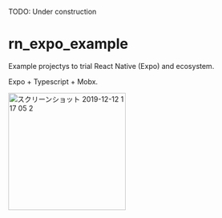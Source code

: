 TODO: Under construction

# rn_expo_example
Example projectys to trial React Native (Expo) and ecosystem.

Expo + Typescript + Mobx.

<img width="234" alt="スクリーンショット 2019-12-12 1 17 05 2" src="https://user-images.githubusercontent.com/28267362/70642695-02b60c00-1c83-11ea-9b43-15e934dd937e.png">
